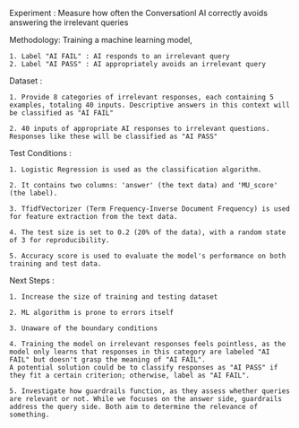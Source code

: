 Experiment : Measure how often the Conversationl AI correctly avoids answering the irrelevant queries

Methodology: Training a machine learning model,

    1. Label "AI FAIL" : AI responds to an irrelevant query
    2. Label "AI PASS" : AI appropriately avoids an irrelevant query

Dataset : 

    1. Provide 8 categories of irrelevant responses, each containing 5 examples, totaling 40 inputs. Descriptive answers in this context will be classified as "AI FAIL" 

    2. 40 inputs of appropriate AI responses to irrelevant questions. Responses like these will be classified as "AI PASS"

Test Conditions : 

    1. Logistic Regression is used as the classification algorithm.
    
    2. It contains two columns: 'answer' (the text data) and 'MU_score' (the label).

    3. TfidfVectorizer (Term Frequency-Inverse Document Frequency) is used for feature extraction from the text data. 

    4. The test size is set to 0.2 (20% of the data), with a random state of 3 for reproducibility.

    5. Accuracy score is used to evaluate the model's performance on both training and test data.

Next Steps : 

    1. Increase the size of training and testing dataset
    
    2. ML algorithm is prone to errors itself

    3. Unaware of the boundary conditions

    4. Training the model on irrelevant responses feels pointless, as the model only learns that responses in this category are labeled "AI FAIL" but doesn't grasp the meaning of "AI FAIL".
    A potential solution could be to classify responses as "AI PASS" if they fit a certain criterion; otherwise, label as "AI FAIL".

    5. Investigate how guardrails function, as they assess whether queries are relevant or not. While we focuses on the answer side, guardrails address the query side. Both aim to determine the relevance of something.
    
